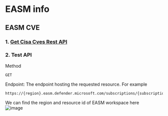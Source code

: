 # EASM info
## EASM CVE
### 1. [Get Cisa Cves Rest API](https://learn.microsoft.com/en-us/rest/api/defenderforeasm/dataplanepreview/cisa-cves/get-cisa-cves?view=rest-defenderforeasm-dataplanepreview-2024-10-01-preview&tabs=HTTP)
### 2. Test API
Method
```
GET
```
Endpoint: The endpoint hosting the requested resource. For example 
```
https://{region}.easm.defender.microsoft.com/subscriptions/{subscriptionId}/resourceGroups/{resourceGroupName}/workspaces/{workspaceName}
```

We can find the region and resource id of EASM workspace here <br>
![image](https://github.com/user-attachments/assets/8698fa29-07f2-4d2a-9387-5666fbf9f13c)


